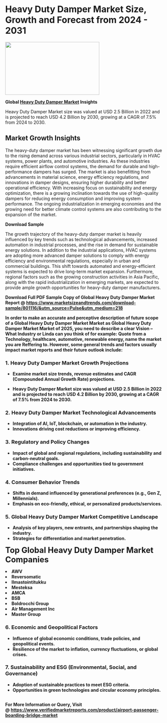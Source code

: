 <H1>Heavy Duty Damper Market Size, Growth and Forecast from 2024 - 2031</H1><img class="aligncenter size-medium wp-image-584254" src="https://thirdeyenews.in/wp-content/uploads/2024/09/Global-Market-Research-300x168.jpeg" alt="" width="300" height="168" /><p><strong>Global&nbsp;<a href="https://www.marketsizeandtrends.com/download-sample/801116/&amp;utm_source=Pulse&amp;utm_medium=218">Heavy Duty Damper Market</a> Insights</strong></p><p>Heavy Duty Damper Market size was valued at USD 2.5 Billion in 2022 and is projected to reach USD 4.2 Billion by 2030, growing at a CAGR of 7.5% from 2024 to 2030.</p><p><h2>Market Growth Insights</h2> <p>The heavy-duty damper market has been witnessing significant growth due to the rising demand across various industrial sectors, particularly in HVAC systems, power plants, and automotive industries. As these industries require efficient airflow control systems, the demand for durable and high-performance dampers has surged. The market is also benefitting from advancements in material science, energy efficiency regulations, and innovations in damper designs, ensuring higher durability and better operational efficiency. With increasing focus on sustainability and energy optimization, there is a growing inclination towards the use of high-quality dampers for reducing energy consumption and improving system performance. The ongoing industrialization in emerging economies and the growing need for better climate control systems are also contributing to the expansion of the market.</p> <p><strong>Download Sample</strong></p> <p>The growth trajectory of the heavy-duty damper market is heavily influenced by key trends such as technological advancements, increased automation in industrial processes, and the rise in demand for sustainable energy solutions. In addition to the industrial applications, HVAC systems are adopting more advanced damper solutions to comply with energy efficiency and environmental regulations, especially in urban and commercial buildings. This shift towards automated and energy-efficient systems is expected to drive long-term market expansion. Furthermore, regional factors such as the growing construction activities in Asia Pacific, along with the rapid industrialization in emerging markets, are expected to provide ample growth opportunities for heavy-duty damper manufacturers.</p> <p><strong></p><p><span class=""><strong>Download Full PDF Sample Copy of Global Heavy Duty Damper Market Report</strong> @ <a href="https://www.marketsizeandtrends.com/download-sample/801116/&amp;utm_source=Pulse&amp;utm_medium=218" target="_blank">https://www.marketsizeandtrends.com/download-sample/801116/&amp;utm_source=Pulse&amp;utm_medium=218</a></span></p><p>In order to make an accurate and perceptive description of future scope of a Global&nbsp;Heavy Duty Damper Market Market as Global&nbsp;Heavy Duty Damper Market Market of 2025, you need to describe a clear Vision &ndash; What Industry or Linda can you think of for example: Quote from a Technology, healthcare, automotive, renewable energy, name the market you are Reffering to. However, some general trends and factors usually impact market reports and their future outlook include:</p><h3>1.&nbsp;<strong>Heavy Duty Damper Market Growth Projections</strong></h3><ul><li>Examine market size trends, revenue estimates and CAGR (Compounded Annual Growth Rate) projections.</li><li><p>Heavy Duty Damper Market size was valued at USD 2.5 Billion in 2022 and is projected to reach USD 4.2 Billion by 2030, growing at a CAGR of 7.5% from 2024 to 2030.</p></li></ul><h3>2.&nbsp;<strong>Heavy Duty Damper Market Technological Advancements</strong></h3><ul><li>Integration of AI, IoT, blockchain, or automation in the industry.</li><li>Innovations driving cost reductions or improving efficiency.</li></ul><h3>3.&nbsp;<strong>Regulatory and Policy Changes</strong></h3><ul><li>Impact of global and regional regulations, including sustainability and carbon-neutral goals.</li><li>Compliance challenges and opportunities tied to government initiatives.</li></ul><h3>4.&nbsp;<strong>Consumer Behavior Trends</strong></h3><ul><li>Shifts in demand influenced by generational preferences (e.g., Gen Z, Millennials).</li><li>Emphasis on eco-friendly, ethical, or personalized products/services.</li></ul><h3>5.&nbsp;<strong>Global Heavy Duty Damper Market Competitive Landscape</strong></h3><ul><li>Analysis of key players, new entrants, and partnerships shaping the industry.</li><li>Strategies for differentiation and market penetration.</li></ul><p data-pm-slice="1 1 []"><span style="color: inherit; font-family: inherit; font-size: 25px;">Top Global Heavy Duty Damper Market Companies</span></p><div class="" data-test-id=""><p><li>AWV</li><li> Reversomatic</li><li> Ilmastointitukku</li><li> Mesteksa</li><li> AMCA</li><li> BSB</li><li> Boldrocchi Group</li><li> Air Management Inc</li><li> Master Group</li></p></div><h3>6.&nbsp;<strong>Economic and Geopolitical Factors</strong></h3><ul><li>Influence of global economic conditions, trade policies, and geopolitical events.</li><li>Resilience of the market to inflation, currency fluctuations, or global crises.</li></ul><h3>7.&nbsp;<strong>Sustainability and ESG (Environmental, Social, and Governance)</strong></h3><ul><li>Adoption of sustainable practices to meet ESG criteria.</li><li>Opportunities in green technologies and circular economy principles.</li></ul><h2><strong style="font-size: 14px;">For More Information or Query, Visit @&nbsp;</strong><a style="background-color: #ffffff; font-size: 14px;" href="https://www.marketsizeandtrends.com/report/heavy-duty-damper-market/" target="_blank">https://www.verifiedmarketreports.com/product/airport-passenger-boarding-bridge-market</a></h2>

